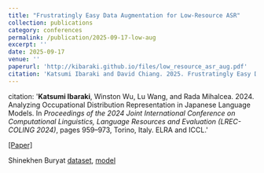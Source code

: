 ```yaml
---
title: "Frustratingly Easy Data Augmentation for Low-Resource ASR"
collection: publications
category: conferences
permalink: /publication/2025-09-17-low-aug
excerpt: ''
date: 2025-09-17
venue: ''
paperurl: 'http://kibaraki.github.io/files/low_resource_asr_aug.pdf'
citation: 'Katsumi Ibaraki and David Chiang. 2025. Frustratingly Easy Data Augmentation for Low-Resource ASR. preprint'
---
```

citation: '<b>Katsumi Ibaraki</b>, Winston Wu, Lu Wang, and Rada Mihalcea. 2024. Analyzing Occupational Distribution Representation in Japanese Language Models. In <i>Proceedings of the 2024 Joint International Conference on Computational Linguistics, Language Resources and Evaluation (LREC-COLING 2024)</i>, pages 959–973, Torino, Italy. ELRA and ICCL.'

[[Paper]]() 

Shinekhen Buryat [dataset](https://huggingface.co/datasets/kibaraki/Shinekhen-Buryat), [model](https://huggingface.co/kibaraki/wav2vec2-large-xlsr-53-shinekhen-buryat)
